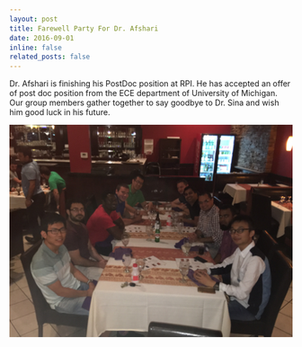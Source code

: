 ```yaml
---
layout: post
title: Farewell Party For Dr. Afshari
date: 2016-09-01
inline: false
related_posts: false
---
```

Dr. Afshari is finishing his PostDoc position at RPI. He has accepted an offer of post doc position from the ECE department of University of Michigan. Our group members gather together to say goodbye to Dr. Sina and wish him good luck in his future.

![Afshari Farewell](/assets/img/afshari_farewell.jpg)
